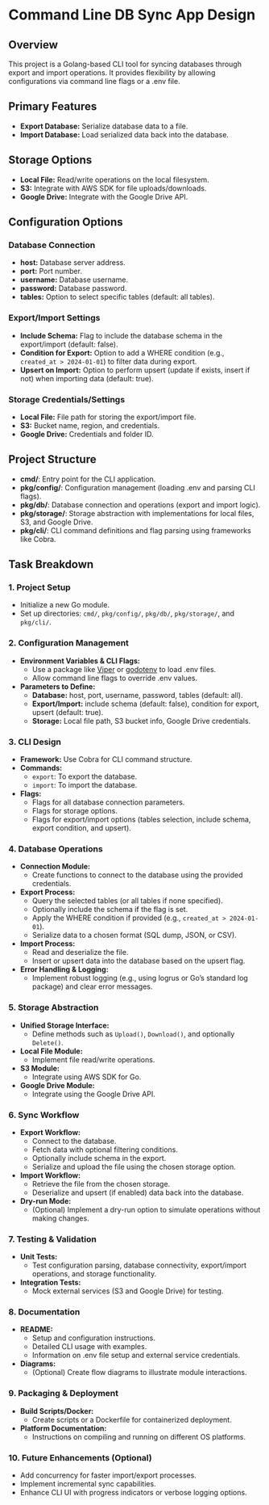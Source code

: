 # Command Line DB Sync App Design

## Overview
This project is a Golang-based CLI tool for syncing databases through export and import operations. It provides flexibility by allowing configurations via command line flags or a .env file.

## Primary Features
- **Export Database:** Serialize database data to a file.
- **Import Database:** Load serialized data back into the database.

## Storage Options
- **Local File:** Read/write operations on the local filesystem.
- **S3:** Integrate with AWS SDK for file uploads/downloads.
- **Google Drive:** Integrate with the Google Drive API.

## Configuration Options
### Database Connection
- **host:** Database server address.
- **port:** Port number.
- **username:** Database username.
- **password:** Database password.
- **tables:** Option to select specific tables (default: all tables).

### Export/Import Settings
- **Include Schema:** Flag to include the database schema in the export/import (default: false).
- **Condition for Export:** Option to add a WHERE condition (e.g., `created_at > 2024-01-01`) to filter data during export.
- **Upsert on Import:** Option to perform upsert (update if exists, insert if not) when importing data (default: true).

### Storage Credentials/Settings
- **Local File:** File path for storing the export/import file.
- **S3:** Bucket name, region, and credentials.
- **Google Drive:** Credentials and folder ID.

## Project Structure
- **cmd/**: Entry point for the CLI application.
- **pkg/config/**: Configuration management (loading .env and parsing CLI flags).
- **pkg/db/**: Database connection and operations (export and import logic).
- **pkg/storage/**: Storage abstraction with implementations for local files, S3, and Google Drive.
- **pkg/cli/**: CLI command definitions and flag parsing using frameworks like Cobra.

## Task Breakdown

### 1. Project Setup
- Initialize a new Go module.
- Set up directories: `cmd/`, `pkg/config/`, `pkg/db/`, `pkg/storage/`, and `pkg/cli/`.

### 2. Configuration Management
- **Environment Variables & CLI Flags:**
  - Use a package like [Viper](https://github.com/spf13/viper) or [godotenv](https://github.com/joho/godotenv) to load .env files.
  - Allow command line flags to override .env values.
- **Parameters to Define:**
  - **Database:** host, port, username, password, tables (default: all).
  - **Export/Import:** include schema (default: false), condition for export, upsert (default: true).
  - **Storage:** Local file path, S3 bucket info, Google Drive credentials.

### 3. CLI Design
- **Framework:** Use Cobra for CLI command structure.
- **Commands:**
  - `export`: To export the database.
  - `import`: To import the database.
- **Flags:**  
  - Flags for all database connection parameters.
  - Flags for storage options.
  - Flags for export/import options (tables selection, include schema, export condition, and upsert).

### 4. Database Operations
- **Connection Module:**  
  - Create functions to connect to the database using the provided credentials.
- **Export Process:**  
  - Query the selected tables (or all tables if none specified).
  - Optionally include the schema if the flag is set.
  - Apply the WHERE condition if provided (e.g., `created_at > 2024-01-01`).
  - Serialize data to a chosen format (SQL dump, JSON, or CSV).
- **Import Process:**  
  - Read and deserialize the file.
  - Insert or upsert data into the database based on the upsert flag.
- **Error Handling & Logging:**  
  - Implement robust logging (e.g., using logrus or Go’s standard log package) and clear error messages.

### 5. Storage Abstraction
- **Unified Storage Interface:**  
  - Define methods such as `Upload()`, `Download()`, and optionally `Delete()`.
- **Local File Module:**  
  - Implement file read/write operations.
- **S3 Module:**  
  - Integrate using AWS SDK for Go.
- **Google Drive Module:**  
  - Integrate using the Google Drive API.

### 6. Sync Workflow
- **Export Workflow:**
  - Connect to the database.
  - Fetch data with optional filtering conditions.
  - Optionally include schema in the export.
  - Serialize and upload the file using the chosen storage option.
- **Import Workflow:**
  - Retrieve the file from the chosen storage.
  - Deserialize and upsert (if enabled) data back into the database.
- **Dry-run Mode:**  
  - (Optional) Implement a dry-run option to simulate operations without making changes.

### 7. Testing & Validation
- **Unit Tests:**  
  - Test configuration parsing, database connectivity, export/import operations, and storage functionality.
- **Integration Tests:**  
  - Mock external services (S3 and Google Drive) for testing.

### 8. Documentation
- **README:**  
  - Setup and configuration instructions.
  - Detailed CLI usage with examples.
  - Information on .env file setup and external service credentials.
- **Diagrams:**  
  - (Optional) Create flow diagrams to illustrate module interactions.

### 9. Packaging & Deployment
- **Build Scripts/Docker:**  
  - Create scripts or a Dockerfile for containerized deployment.
- **Platform Documentation:**  
  - Instructions on compiling and running on different OS platforms.

### 10. Future Enhancements (Optional)
- Add concurrency for faster import/export processes.
- Implement incremental sync capabilities.
- Enhance CLI UI with progress indicators or verbose logging options.
